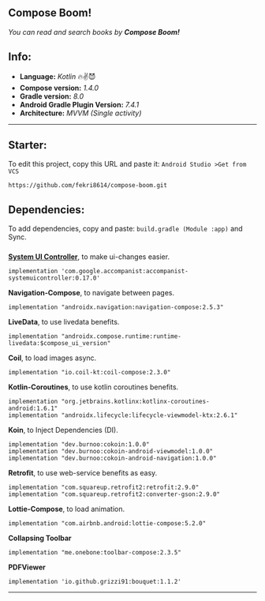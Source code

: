 ## Compose Boom!
*You can read and search books by **Compose Boom!***

## Info: 
* **Language:** *Kotlin* 🔥✌😈
* **Compose version:** *1.4.0* 
* **Gradle version:** *8.0*
* **Android Gradle Plugin Version:** *7.4.1*
* **Architecture:** *MVVM* *(Single activity)*

---

## Starter:
To edit this project, copy this URL and paste it: `Android Studio >Get from VCS`

    https://github.com/fekri8614/compose-boom.git

## Dependencies:
To add dependencies, copy and paste: `build.gradle (Module :app)` and Sync.
###
**[System UI Controller](https://www.linkedin.com/posts/fekri8614_mohammad-reza-fekri-junior-android-developer-activity-7088588482175983616-PSQv?utm_source=share&utm_medium=member_desktop)**, to make ui-changes easier.

    implementation 'com.google.accompanist:accompanist-systemuicontroller:0.17.0'

**Navigation-Compose**, to navigate between pages.

    implementation "androidx.navigation:navigation-compose:2.5.3"

**LiveData**, to use livedata benefits.
    
    implementation "androidx.compose.runtime:runtime-livedata:$compose_ui_version"

**Coil**, to load images async.
    
    implementation "io.coil-kt:coil-compose:2.3.0"

**Kotlin-Coroutines**, to use kotlin coroutines benefits.

    implementation "org.jetbrains.kotlinx:kotlinx-coroutines-android:1.6.1"
    implementation "androidx.lifecycle:lifecycle-viewmodel-ktx:2.6.1"

**Koin**, to Inject Dependencies (DI).

    implementation "dev.burnoo:cokoin:1.0.0"
    implementation "dev.burnoo:cokoin-android-viewmodel:1.0.0"
    implementation "dev.burnoo:cokoin-android-navigation:1.0.0"

**Retrofit**, to use web-service benefits as easy.

    implementation "com.squareup.retrofit2:retrofit:2.9.0"
    implementation "com.squareup.retrofit2:converter-gson:2.9.0"

**Lottie-Compose**, to load animation.

    implementation "com.airbnb.android:lottie-compose:5.2.0"

**Collapsing Toolbar**

    implementation "me.onebone:toolbar-compose:2.3.5"

**PDFViewer**

    implementation 'io.github.grizzi91:bouquet:1.1.2'

---
